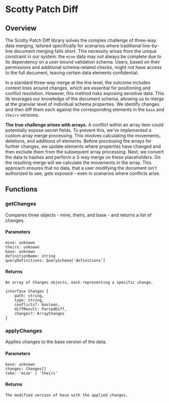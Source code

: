 # Scotty Patch Diff
## Overview
The Scotty Patch Diff library solves the complex challenge of three-way data merging, tailored specifically for scenarios where traditional line-by-line document merging falls short.
This necessity arises from the unique constraint in our system: the `mine` data may not always be complete due to its dependency on a user-bound validation schema. Users, based on their permissions and additional schema-related checks, might not have access to the full document, leaving certain data elements confidential.

In a standard three-way merge at the line level, the outcome includes context lines around changes, which are essential for positioning and conflict resolution. However, this method risks exposing sensitive data. This lib leverages our knowledge of the document schema, allowing us to merge at the granular level of individual schema properties. We identify changes and then diff them each against the corresponding elements in the `base` and `theirs` versions.

**The true challenge arises with arrays.**
A conflict within an array item could potentially expose secret fields. To prevent this, we've implemented a custom array merge processing. This involves calculating the movements, deletions, and additions of elements. Before processing the arrays for further changes, we update elements where properties have changed and then exclude them from the subsequent array processing. Next, we convert the data to hashes and perform a 3-way merge on these placeholders. On the resulting merge will we calculate the movements in the array. This approach ensures that no data, that a user modifying the document isn't authorized to see, gets exposed – even in scenarios where conflicts arise.

## Functions
### getChanges
Compares three objects - mine, theirs, and base - and returns a list of changes.

#### Parameters
    mine: unknown
    theirs: unknown
    base: unknown
    definitionName: string
    queryDefinitions: QuerySchema['definitions']

#### Returns
    An array of Changes objects, each representing a specific change.

    interface Changes {
        path: string,
        type: string,
        conflicts?: boolean,
        diffResult: ParsedDiff,
        changes?: ArrayChanges
    }

### applyChanges
Applies changes to the base version of the data.

#### Parameters
    base: unknown
    changes: Changes[]
    take: 'mine' | 'theirs'
#### Returns
    The modified version of base with the applied changes.
